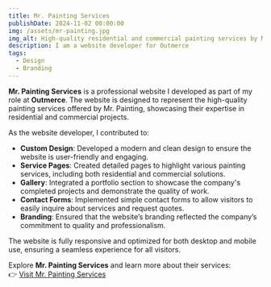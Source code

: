 ```yaml
---
title: Mr. Painting Services  
publishDate: 2024-11-02 00:00:00  
img: /assets/mr-painting.jpg  
img_alt: High-quality residential and commercial painting services by Mr. Painting.  
description: I am a website developer for Outmerce  
tags:  
  - Design  
  - Branding  
---
```


**Mr. Painting Services** is a professional website I developed as part of my role at **Outmerce**. The website is designed to represent the high-quality painting services offered by Mr. Painting, showcasing their expertise in residential and commercial projects.

As the website developer, I contributed to:  
- **Custom Design**: Developed a modern and clean design to ensure the website is user-friendly and engaging.  
- **Service Pages**: Created detailed pages to highlight various painting services, including both residential and commercial solutions.  
- **Gallery**: Integrated a portfolio section to showcase the company's completed projects and demonstrate the quality of work.  
- **Contact Forms**: Implemented simple contact forms to allow visitors to easily inquire about services and request quotes.  
- **Branding**: Ensured that the website’s branding reflected the company’s commitment to quality and professionalism.

The website is fully responsive and optimized for both desktop and mobile use, ensuring a seamless experience for all visitors.  

Explore **Mr. Painting Services** and learn more about their services:  
👉 [Visit Mr. Painting Services](https://mrpainting.outmerce.com/)
